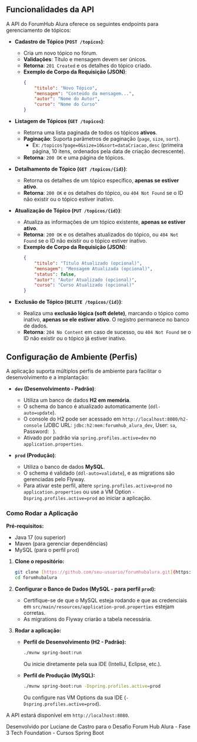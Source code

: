 ## Funcionalidades da API

A API do ForumHub Alura oferece os seguintes endpoints para gerenciamento de tópicos:

* **Cadastro de Tópico (`POST /topicos`)**:
    * Cria um novo tópico no fórum.
    * **Validações**: Título e mensagem devem ser únicos.
    * **Retorna**: `201 Created` e os detalhes do tópico criado.
    * **Exemplo de Corpo da Requisição (JSON)**:
        ```json
        {
            "titulo": "Novo Tópico",
            "mensagem": "Conteúdo da mensagem...",
            "autor": "Nome do Autor",
            "curso": "Nome do Curso"
        }
        ```

* **Listagem de Tópicos (`GET /topicos`)**:
    * Retorna uma lista paginada de todos os tópicos **ativos**.
    * **Paginação**: Suporta parâmetros de paginação (`page`, `size`, `sort`).
        * Ex: `/topicos?page=0&size=10&sort=dataCriacao,desc` (primeira página, 10 itens, ordenados pela data de criação decrescente).
    * **Retorna**: `200 OK` e uma página de tópicos.

* **Detalhamento de Tópico (`GET /topicos/{id}`)**:
    * Retorna os detalhes de um tópico específico, **apenas se estiver ativo**.
    * **Retorna**: `200 OK` e os detalhes do tópico, ou `404 Not Found` se o ID não existir ou o tópico estiver inativo.

* **Atualização de Tópico (`PUT /topicos/{id}`)**:
    * Atualiza as informações de um tópico existente, **apenas se estiver ativo**.
    * **Retorna**: `200 OK` e os detalhes atualizados do tópico, ou `404 Not Found` se o ID não existir ou o tópico estiver inativo.
    * **Exemplo de Corpo da Requisição (JSON)**:
        ```json
        {
            "titulo": "Título Atualizado (opcional)",
            "mensagem": "Mensagem Atualizada (opcional)",
            "status": false, 
            "autor": "Autor Atualizado (opcional)",
            "curso": "Curso Atualizado (opcional)"
        }
      
        ```

* **Exclusão de Tópico (`DELETE /topicos/{id}`)**:
    * Realiza uma **exclusão lógica (soft delete)**, marcando o tópico como inativo, **apenas se ele estiver ativo**. O registro permanece no banco de dados.
    * **Retorna**: `204 No Content` em caso de sucesso, ou `404 Not Found` se o ID não existir ou o tópico já estiver inativo.

## Configuração de Ambiente (Perfis)

A aplicação suporta múltiplos perfis de ambiente para facilitar o desenvolvimento e a implantação:

* **`dev` (Desenvolvimento - Padrão)**:
    * Utiliza um banco de dados **H2 em memória**.
    * O schema do banco é atualizado automaticamente (`ddl-auto=update`).
    * O console do H2 pode ser acessado em `http://localhost:8080/h2-console` (JDBC URL: `jdbc:h2:mem:forumhub_alura_dev`, User: `sa`, Password: ` `).
    * Ativado por padrão via `spring.profiles.active=dev` no `application.properties`.

* **`prod` (Produção)**:
    * Utiliza o banco de dados **MySQL**.
    * O schema é validado (`ddl-auto=validate`), e as migrations são gerenciadas pelo Flyway.
    * Para ativar este perfil, altere `spring.profiles.active=prod` no `application.properties` ou use a VM Option `-Dspring.profiles.active=prod` ao iniciar a aplicação.

### Como Rodar a Aplicação

**Pré-requisitos:**
* Java 17 (ou superior)
* Maven (para gerenciar dependências)
* MySQL (para o perfil `prod`)

1.  **Clone o repositório:**
    ```bash
    git clone [https://github.com/seu-usuario/forumhubalura.git](https://github.com/seu-usuario/forumhubalura.git)
    cd forumhubalura
    ```
2.  **Configurar o Banco de Dados (MySQL - para perfil `prod`):**
    * Certifique-se de que o MySQL esteja rodando e que as credenciais em `src/main/resources/application-prod.properties` estejam corretas.
    * As migrations do Flyway criarão a tabela necessária.

3.  **Rodar a aplicação:**
    * **Perfil de Desenvolvimento (H2 - Padrão):**
        ```bash
        ./mvnw spring-boot:run
        ```
      Ou inicie diretamente pela sua IDE (IntelliJ, Eclipse, etc.).

    * **Perfil de Produção (MySQL):**
        ```bash
        ./mvnw spring-boot:run -Dspring.profiles.active=prod
        ```
      Ou configure nas VM Options da sua IDE (`-Dspring.profiles.active=prod`).

A API estará disponível em `http://localhost:8080`.

Desenvolvido por Luciane de Castro para o Desafio Forum Hub Alura - Fase 3 Tech Foundation - Cursos Spring Boot
